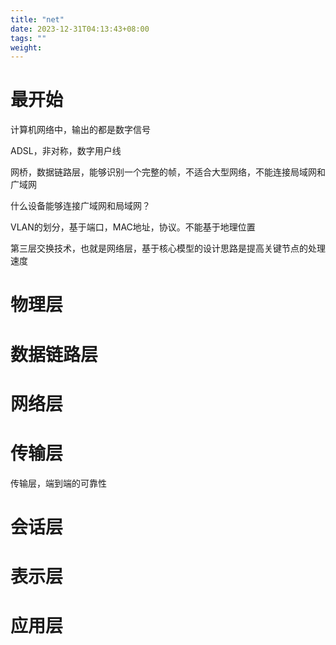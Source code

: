 ```yaml
---
title: "net"
date: 2023-12-31T04:13:43+08:00
tags: ""
weight: 
---
```


# 最开始

计算机网络中，输出的都是数字信号

ADSL，非对称，数字用户线

网桥，数据链路层，能够识别一个完整的帧，不适合大型网络，不能连接局域网和广域网

什么设备能够连接广域网和局域网？

VLAN的划分，基于端口，MAC地址，协议。不能基于地理位置

第三层交换技术，也就是网络层，基于核心模型的设计思路是提高关键节点的处理速度

# 物理层

# 数据链路层

# 网络层

# 传输层

传输层，端到端的可靠性

# 会话层

# 表示层

# 应用层


